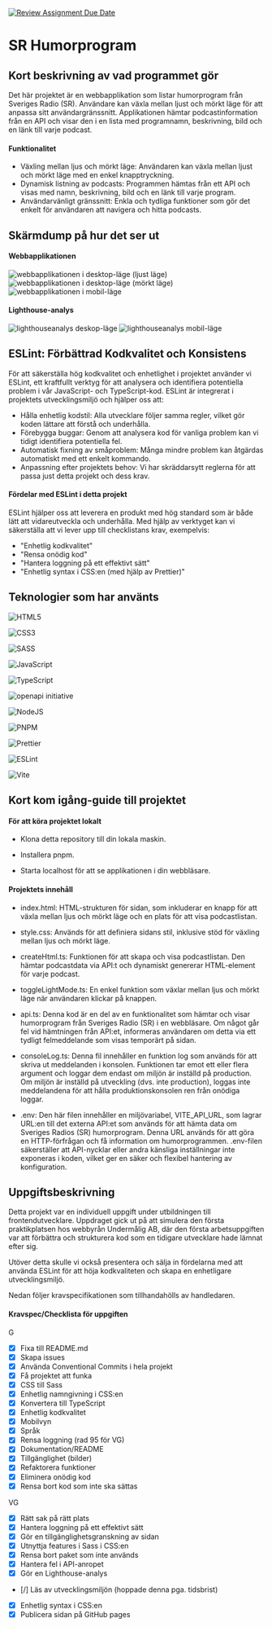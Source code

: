 [![Review Assignment Due Date](https://classroom.github.com/assets/deadline-readme-button-22041afd0340ce965d47ae6ef1cefeee28c7c493a6346c4f15d667ab976d596c.svg)](https://classroom.github.com/a/Bzh4RYwL)

# SR Humorprogram

## Kort beskrivning av vad programmet gör
Det här projektet är en webbapplikation som listar humorprogram från Sveriges Radio (SR). Användare kan växla mellan ljust och mörkt läge för att anpassa sitt användargränssnitt. Applikationen hämtar podcastinformation från en API och visar den i en lista med programnamn, beskrivning, bild och en länk till varje podcast.

#### Funktionalitet
- Växling mellan ljus och mörkt läge: Användaren kan växla mellan ljust och mörkt läge med en enkel knapptryckning.
- Dynamisk listning av podcasts: Programmen hämtas från ett API och visas med namn, beskrivning, bild och en länk till varje program.
- Användarvänligt gränssnitt: Enkla och tydliga funktioner som gör det enkelt för användaren att navigera och hitta podcasts.

## Skärmdump på hur det ser ut
#### Webbapplikationen

![webbapplikationen i desktop-läge (ljust läge)](./images/ljust_lage.png)
![webbapplikationen i desktop-läge (mörkt läge)](./images/morkt_lage.png)
![webbapplikationen i mobil-läge](./images/mobil_vy.png)

#### Lighthouse-analys

![lighthouseanalys deskop-läge](./images/lighthouse_analys_desktop.png)
![lighthouseanalys mobil-läge](./images/lighthouse_analys_mobile.png)

## ESLint: Förbättrad Kodkvalitet och Konsistens
För att säkerställa hög kodkvalitet och enhetlighet i projektet använder vi ESLint, ett kraftfullt verktyg för att analysera och identifiera potentiella problem i vår JavaScript- och TypeScript-kod. ESLint är integrerat i projektets utvecklingsmiljö och hjälper oss att:

- Hålla enhetlig kodstil: Alla utvecklare följer samma regler, vilket gör koden lättare att förstå och underhålla.
- Förebygga buggar: Genom att analysera kod för vanliga problem kan vi tidigt identifiera potentiella fel.
- Automatisk fixning av småproblem: Många mindre problem kan åtgärdas automatiskt med ett enkelt kommando.
- Anpassning efter projektets behov: Vi har skräddarsytt reglerna för att passa just detta projekt och dess krav.

#### Fördelar med ESLint i detta projekt
ESLint hjälper oss att leverera en produkt med hög standard som är både lätt att vidareutveckla och underhålla. Med hjälp av verktyget kan vi säkerställa att vi lever upp till checklistans krav, exempelvis:

- "Enhetlig kodkvalitet"
- "Rensa onödig kod"
- "Hantera loggning på ett effektivt sätt"
- "Enhetlig syntax i CSS:en (med hjälp av Prettier)"

## Teknologier som har använts
![HTML5](https://img.shields.io/badge/html5-%23E34F26.svg?style=for-the-badge&logo=html5&logoColor=white)

![CSS3](https://img.shields.io/badge/css3-%231572B6.svg?style=for-the-badge&logo=css3&logoColor=white)

![SASS](https://img.shields.io/badge/SASS-hotpink.svg?style=for-the-badge&logo=SASS&logoColor=white)

![JavaScript](https://img.shields.io/badge/javascript-%23323330.svg?style=for-the-badge&logo=javascript&logoColor=%23F7DF1E)

![TypeScript](https://img.shields.io/badge/typescript-%23007ACC.svg?style=for-the-badge&logo=typescript&logoColor=white)

![openapi initiative](https://img.shields.io/badge/openapiinitiative-%23000000.svg?style=for-the-badge&logo=openapiinitiative&logoColor=white)

![NodeJS](https://img.shields.io/badge/node.js-6DA55F?style=for-the-badge&logo=node.js&logoColor=white)

![PNPM](https://img.shields.io/badge/pnpm-%234a4a4a.svg?style=for-the-badge&logo=pnpm&logoColor=f69220)

![Prettier](https://img.shields.io/badge/prettier-%23F7B93E.svg?style=for-the-badge&logo=prettier&logoColor=black)

![ESLint](https://img.shields.io/badge/ESLint-4B3263?style=for-the-badge&logo=eslint&logoColor=white)

![Vite](https://img.shields.io/badge/vite-%23646CFF.svg?style=for-the-badge&logo=vite&logoColor=white)


## Kort kom igång-guide till projektet

#### För att köra projektet lokalt

- Klona detta repository till din lokala maskin. 

- Installera pnpm.

- Starta localhost för att se applikationen i din webbläsare.

#### Projektets innehåll

- index.html: HTML-strukturen för sidan, som inkluderar en knapp för att växla mellan ljus och mörkt läge och en plats för att visa podcastlistan.

- style.css: Används för att definiera sidans stil, inklusive stöd för växling mellan ljus och mörkt läge.

- createHtml.ts: Funktionen för att skapa och visa podcastlistan. Den hämtar podcastdata via API:t och dynamiskt genererar HTML-element för varje podcast.

- toggleLightMode.ts: En enkel funktion som växlar mellan ljus och mörkt läge när användaren klickar på knappen.

- api.ts: Denna kod är en del av en funktionalitet som hämtar och visar humorprogram från Sveriges Radio (SR) i en webbläsare. Om något går fel vid hämtningen från API:et, informeras användaren om detta via ett tydligt felmeddelande som visas temporärt på sidan.

- consoleLog.ts: Denna fil innehåller en funktion log som används för att skriva ut meddelanden i konsolen. Funktionen tar emot ett eller flera argument och loggar dem endast om miljön är inställd på production. Om miljön är inställd på utveckling (dvs. inte production), loggas inte meddelandena för att hålla produktionskonsolen ren från onödiga loggar.

- .env: Den här filen innehåller en miljövariabel, VITE_API_URL, som lagrar URL:en till det externa API:et som används för att hämta data om Sveriges Radios (SR) humorprogram. Denna URL används för att göra en HTTP-förfrågan och få information om humorprogrammen. .env-filen säkerställer att API-nycklar eller andra känsliga inställningar inte exponeras i koden, vilket ger en säker och flexibel hantering av konfiguration.


## Uppgiftsbeskrivning
Detta projekt var en individuell uppgift under utbildningen till frontendutvecklare. Uppdraget gick ut på att simulera den första praktikplatsen hos webbyrån Undermålig AB, där den första arbetsuppgiften var att förbättra och strukturera kod som en tidigare utvecklare hade lämnat efter sig.

Utöver detta skulle vi också presentera och sälja in fördelarna med att använda ESLint för att höja kodkvaliteten och skapa en enhetligare utvecklingsmiljö.

Nedan följer kravspecifikationen som tillhandahölls av handledaren.


#### Kravspec/Checklista för uppgiften
G
- [x] Fixa till README.md
- [x] Skapa issues
- [x] Använda Conventional Commits i hela projekt
- [x] Få projektet att funka
- [x] CSS till Sass
- [x] Enhetlig namngivning i CSS:en
- [x] Konvertera till TypeScript
- [x] Enhetlig kodkvalitet
- [x] Mobilvyn
- [x] Språk
- [x] Rensa loggning (rad 95 för VG)
- [x] Dokumentation/README
- [x] Tillgänglighet (bilder)
- [x] Refaktorera funktioner
- [x] Eliminera onödig kod
- [x] Rensa bort kod som inte ska sättas
  
VG
- [x] Rätt sak på rätt plats
- [x] Hantera loggning på ett effektivt sätt
- [x] Gör en tillgänglighetsgranskning av sidan
- [x] Utnyttja features i Sass i CSS:en
- [x] Rensa bort paket som inte används
- [x] Hantera fel i API-anropet
- [x] Gör en Lighthouse-analys
- [/] Läs av utvecklingsmiljön (hoppade denna pga. tidsbrist)
- [x] Enhetlig syntax i CSS:en
- [x] Publicera sidan på GitHub pages
